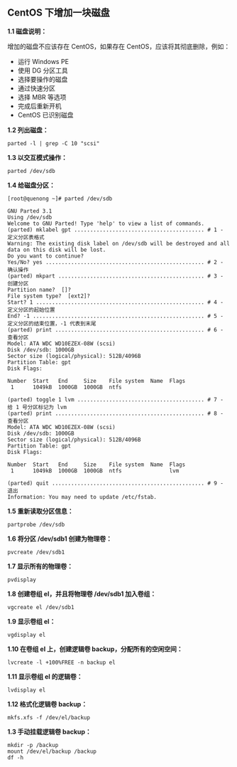 ﻿## CentOS 下增加一块磁盘

**1.1 磁盘说明：**

增加的磁盘不应该存在 CentOS，如果存在 CentOS，应该将其彻底删除，例如：

 - 运行 Windows PE
 - 使用 DG 分区工具
 - 选择要操作的磁盘
 - 通过快速分区
 - 选择 MBR 等选项
 - 完成后重新开机
 - CentOS 已识别磁盘

**1.2 列出磁盘：**

    parted -l | grep -C 10 "scsi"

**1.3 以交互模式操作：**

    parted /dev/sdb

**1.4 给磁盘分区：**

    [root@quenong ~]# parted /dev/sdb
    
    GNU Parted 3.1
    Using /dev/sdb
    Welcome to GNU Parted! Type 'help' to view a list of commands.
    (parted) mklabel gpt ......................................... # 1 - 定义分区表格式
    Warning: The existing disk label on /dev/sdb will be destroyed and all data on this disk will be lost. 
    Do you want to continue?
    Yes/No? yes .................................................. # 2 - 确认操作
    (parted) mkpart .............................................. # 3 - 创建分区
    Partition name?  []?
    File system type?  [ext2]?
    Start? 1 ..................................................... # 4 - 定义分区的起始位置
    End? -1 ...................................................... # 5 - 定义分区的结束位置，-1 代表到末尾
    (parted) print ............................................... # 6 - 查看分区
    Model: ATA WDC WD10EZEX-08W (scsi)
    Disk /dev/sdb: 1000GB
    Sector size (logical/physical): 512B/4096B
    Partition Table: gpt
    Disk Flags:
    
    Number  Start   End     Size    File system  Name  Flags
     1      1049kB  1000GB  1000GB  ntfs
    
    (parted) toggle 1 lvm ........................................ # 7 - 给 1 号分区标记为 lvm
    (parted) print ............................................... # 8 - 查看分区
    Model: ATA WDC WD10EZEX-08W (scsi)
    Disk /dev/sdb: 1000GB
    Sector size (logical/physical): 512B/4096B
    Partition Table: gpt
    Disk Flags:
    
    Number  Start   End     Size    File system  Name  Flags
     1      1049kB  1000GB  1000GB  ntfs               lvm
    
    (parted) quit ................................................ # 9 - 退出
    Information: You may need to update /etc/fstab.

**1.5 重新读取分区信息：**

    partprobe /dev/sdb

**1.6 将分区 /dev/sdb1 创建为物理卷：**

    pvcreate /dev/sdb1

**1.7 显示所有的物理卷：**

    pvdisplay

**1.8 创建卷组 el，并且将物理卷 /dev/sdb1 加入卷组：**

    vgcreate el /dev/sdb1

**1.9 显示卷组 el：** 

    vgdisplay el

**1.10 在卷组 el 上，创建逻辑卷 backup，分配所有的空闲空间：**

    lvcreate -l +100%FREE -n backup el

**1.11 显示卷组 el 的逻辑卷：**

    lvdisplay el

**1.12 格式化逻辑卷 backup：**

    mkfs.xfs -f /dev/el/backup

**1.3 手动挂载逻辑卷 backup：**

    mkdir -p /backup
    mount /dev/el/backup /backup
    df -h

